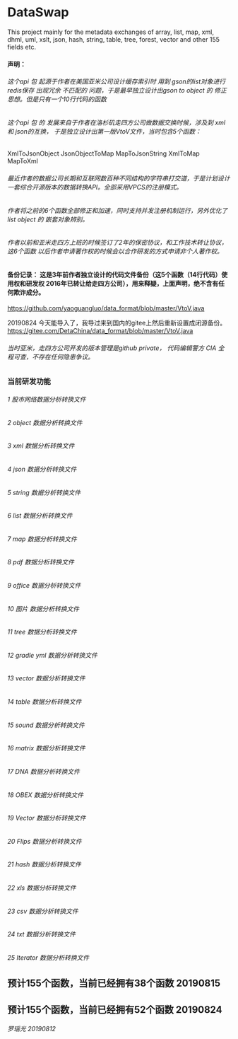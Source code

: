 # DataSwap
This project mainly for the metadata exchanges of array, list, map, xml, dhml, uml, xslt, json, hash, string, table, tree, forest, vector and other 155 fields etc.
#### 声明：
###### 这个api 包 起源于作者在美国亚米公司设计缓存索引时 用到 gson的list对象进行 redis保存 出现冗余 不匹配的 问题，于是最早独立设计出gson to object  的 修正思想。但是只有一个10行代码的函数
###### 这个api 包 的 发展来自于作者在洛杉矶走四方公司做数据交换时候，涉及到 xml 和 json的互换， 于是独立设计出第一版VtoV文件，当时包含5个函数：
XmlToJsonObject
JsonObjectToMap
MapToJsonString
XmlToMap
MapToXml
###### 最近作者的数据公司长期和互联网数百种不同结构的字符串打交道，于是计划设计一套综合开源版本的数据转换API。全部采用VPCS的注册模式。
###### 作者将之前的6个函数全部修正和加速，同时支持并发注册机制运行，另外优化了 list object 的 嵌套对象辨别。 
###### 作者以前和亚米走四方上班的时候签订了2年的保密协议，和工作技术转让协议，这6个函数 以后作者申请著作权的时候会以合作研发的方式申请非个人著作权。

#### 备份记录： 这是3年前作者独立设计的代码文件备份（这5个函数（14行代码）使用权和研发权 2016年已转让给走四方公司），用来释疑，上面声明，绝不含有任何欺诈成分。
https://github.com/yaoguangluo/data_format/blob/master/VtoV.java


20190824 今天能导入了，我导过来到国内的gitee上然后重新设置成闭源备份。
https://gitee.com/DetaChina/data_format/blob/master/VtoV.java

###### 当时亚米，走四方公司开发的版本管理是github private， 代码编辑警方 CIA 全程可查，不存在任何隐患争议。


### 当前研发功能
###### 1 股市网络数据分析转换文件
###### 2 object 数据分析转换文件
###### 3 xml 数据分析转换文件
###### 4 json 数据分析转换文件
###### 5 string 数据分析转换文件
###### 6 list 数据分析转换文件
###### 7 map 数据分析转换文件
###### 8 pdf 数据分析转换文件
###### 9 office 数据分析转换文件
###### 10 图片 数据分析转换文件
###### 11 tree 数据分析转换文件
###### 12 gradle yml 数据分析转换文件
###### 13 vector 数据分析转换文件
###### 14 table 数据分析转换文件
###### 15 sound 数据分析转换文件
###### 16 matrix 数据分析转换文件
###### 17 DNA 数据分析转换文件
###### 18 OBEX 数据分析转换文件
###### 19 Vector 数据分析转换文件
###### 20 Flips 数据分析转换文件
###### 21 hash 数据分析转换文件
###### 22 xls 数据分析转换文件
###### 23 csv 数据分析转换文件
###### 24 txt 数据分析转换文件
###### 25 Iterator 数据分析转换文件

## 预计155个函数，当前已经拥有38个函数 20190815
## 预计155个函数，当前已经拥有52个函数 20190824
###### 罗瑶光 20190812
